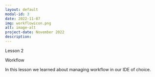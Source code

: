 ```yaml
---
layout: default
modal-id: 3
date: 2022-11-07
img: workflowicon.png
alt: image-alt
project-date: November 2022
description: 
---
```


Lesson 2

Workflow

In this lesson we learned about managing workflow in our IDE of choice.